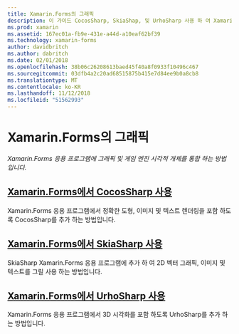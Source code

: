 ```yaml
---
title: Xamarin.Forms의 그래픽
description: 이 가이드 CocosSharp, SkiaShap, 및 UrhoSharp 사용 하 여 Xamarin.Forms 응용 프로그램, 그래픽 및 게임 엔진 시각적 개체 통합 하는 방법을 설명 합니다.
ms.prod: xamarin
ms.assetid: 167ec01a-fb9e-431e-a44d-a10eaf62bf39
ms.technology: xamarin-forms
author: davidbritch
ms.author: dabritch
ms.date: 02/01/2018
ms.openlocfilehash: 38b06c26208613baed45f40a8f0933f10496c467
ms.sourcegitcommit: 03dfb4a2c20ad68515875b415e7d84ee9b0a8cb8
ms.translationtype: MT
ms.contentlocale: ko-KR
ms.lasthandoff: 11/12/2018
ms.locfileid: "51562993"
---
```

# <a name="graphics-in-xamarinforms"></a>Xamarin.Forms의 그래픽

_Xamarin.Forms 응용 프로그램에 그래픽 및 게임 엔진 시각적 개체를 통합 하는 방법입니다._

## <a name="using-cocossharp-in-xamarinformscocossharpmd"></a>[Xamarin.Forms에서 CocosSharp 사용](cocossharp.md)

Xamarin.Forms 응용 프로그램에서 정확한 도형, 이미지 및 텍스트 렌더링을 포함 하도록 CocosSharp를 추가 하는 방법입니다.

## <a name="using-skiasharp-in-xamarinformsskiasharpindexmd"></a>[Xamarin.Forms에서 SkiaSharp 사용](skiasharp/index.md)

SkiaSharp Xamarin.Forms 응용 프로그램에 추가 하 여 2D 벡터 그래픽, 이미지 및 텍스트를 그릴 사용 하는 방법입니다.

## <a name="using-urhosharp-in-xamarinformsurhosharpmd"></a>[Xamarin.Forms에서 UrhoSharp 사용](urhosharp.md)

Xamarin.Forms 응용 프로그램에서 3D 시각화를 포함 하도록 UrhoSharp를 추가 하는 방법입니다.
